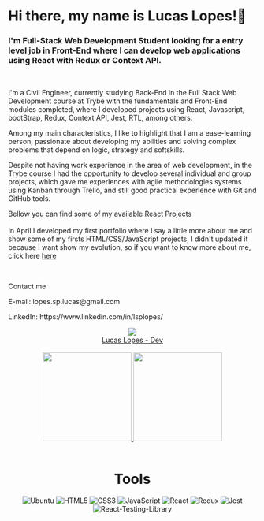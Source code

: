 <h1>Hi there, my name is Lucas Lopes!👋</h1>

<h3>I'm Full-Stack Web Development Student looking for a entry level job in Front-End where I can develop web applications using React with Redux or Context API.</h3>
<br/>
<p>I'm a Civil Engineer, currently studying Back-End in the Full Stack Web Development course at Trybe with the fundamentals and Front-End modules completed, where I developed projects using React, Javascript, bootStrap, Redux, Context API, Jest, RTL, among others.</p>

<p>Among my main characteristics, I like to highlight that I am a ease-learning person, passionate about developing my abilities and solving complex problems that depend on logic, strategy and softskills.</p>

<p>Despite not having work experience in the area of ​​web development, in the Trybe course I had the opportunity to develop several individual and group projects, which gave me experiences with agile methodologies systems using Kanban through Trello, and still good practical experience with Git and GitHub tools.</p>

<span>Bellow you can find some of my available React Projects</span>
<br/>
<br/>
<span>
  In April I developed my first portfolio where I say a little more about me and show some of my firsts HTML/CSS/JavaScript projects, I didn't updated it because I want show my evolution, so if you want to know more about me, click here
  <a href="https://lsplopes.github.io/" target="_blank">here</a>
</span>
<br/>


</br>

<p>Contact me</p>
<p>E-mail: lopes.sp.lucas@gmail.com</p>
<p>LinkedIn: https://www.linkedin.com/in/lsplopes/</p>

<div align="center">
  <a href = "mailto:lopes.sp.lucas@gmail.com"><img src="https://img.shields.io/badge/-Gmail-%23333?style=for-the-badge&logo=gmail&logoColor=white" target="_blank"></a>
  <div class="badge-base LI-profile-badge" data-locale="en_US" data-size="medium" data-theme="dark" data-type="VERTICAL" data-vanity="lsplopes" data-version="v1"><a class="badge-base__link LI-simple-link" href="https://br.linkedin.com/in/lsplopes/en?trk=profile-badge">Lucas Lopes - Dev</a></div>
              
 </br>

<div align="center">
  <a href="https://github.com/lsplopes">
  <img height="180em" src="https://github-readme-stats.vercel.app/api?username=lsplopes&show_icons=false&theme=dark&include_all_commits=true&count_private=true"/>
  <img height="180em" src="https://github-readme-stats.vercel.app/api/top-langs/?username=lsplopes&layout=compact&langs_count=5&theme=dark"/></a>
</div>

</br>

<h1>Tools</h1>

<div align="center">
  <img src="https://img.shields.io/badge/Ubuntu-E95420?style=for-the-badge&logo=ubuntu&logoColor=white" alt="Ubuntu" target="_blank">
    <img src="https://img.shields.io/badge/HTML5-E34F26?style=for-the-badge&logo=html5&logoColor=white" alt="HTML5" target="_blank">
  <img src="https://img.shields.io/badge/CSS3-1572B6?style=for-the-badge&logo=css3&logoColor=white" alt="CSS3" target="_blank">
  <img src="https://img.shields.io/badge/JavaScript-F7DF1E?style=for-the-badge&logo=javascript&logoColor=black" alt="JavaScript" target="_blank">
  <img src="https://img.shields.io/badge/React-20232A?style=for-the-badge&logo=react&logoColor=61DAFB" alt="React" target="_blank">
  <img src="https://img.shields.io/badge/Redux-593D88?style=for-the-badge&logo=redux&logoColor=white" alt="Redux" target="_blank">
  <img src="https://img.shields.io/badge/Jest-323330?style=for-the-badge&logo=Jest&logoColor=white" alt="Jest" target="_blank">
  <img src="https://img.shields.io/badge/testing%20library-323330?style=for-the-badge&logo=testing-library&logoColor=red" alt="React-Testing-Library" target="_blank">
</div>

<script src="https://platform.linkedin.com/badges/js/profile.js" async defer type="text/javascript"></script>
